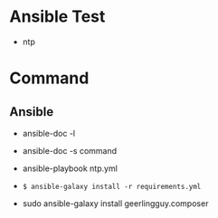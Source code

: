 # Ansible Test
 - ntp

# Command

## Ansible
- ansible-doc -l
- ansible-doc -s command
- ansible-playbook ntp.yml

- `$ ansible-galaxy install -r requirements.yml`
- sudo ansible-galaxy install geerlingguy.composer
